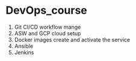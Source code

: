 # DevOps_course
1.	Git CI/CD workflow mange
2.	ASW and GCP cloud setup
3.	Docker images create and activate the service
4.	Ansible
5.	Jenkins  
